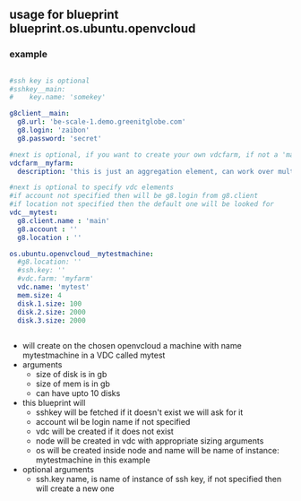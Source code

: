## usage for blueprint blueprint.os.ubuntu.openvcloud

### example

```yaml

#ssh key is optional
#sshkey__main:
#    key.name: 'somekey'

g8client__main:
  g8.url: 'be-scale-1.demo.greenitglobe.com'
  g8.login: 'zaibon'
  g8.password: 'secret'

#next is optional, if you want to create your own vdcfarm, if not a 'main' vdcfarm will be created
vdcfarm__myfarm:
  description: 'this is just an aggregation element, can work over multiple G8s'

#next is optional to specify vdc elements
#if account not specified then will be g8.login from g8.client
#if location not specified then the default one will be looked for
vdc__mytest:
  g8.client.name : 'main'
  g8.account : ''
  g8.location : ''

os.ubuntu.openvcloud__mytestmachine:
  #g8.location: ''
  #ssh.key: ''
  #vdc.farm: 'myfarm'
  vdc.name: 'mytest'
  mem.size: 4
  disk.1.size: 100
  disk.2.size: 2000
  disk.3.size: 2000
  


```

- will create on the chosen openvcloud a machine with name mytestmachine in a VDC called mytest
- arguments
    - size of disk is in gb
    - size of mem is in gb 
    - can have upto 10 disks
- this blueprint will
    - sshkey will be fetched if it doesn't exist we will ask for it 
    - account wil be login name if not specified
    - vdc will be created if it does not exist
    - node will be created in vdc with appropriate sizing arguments
    - os will be created inside node and name will be name of instance: mytestmachine in this example
- optional arguments
    - ssh.key name, is name of instance of ssh key, if not specified then will create a new one 
